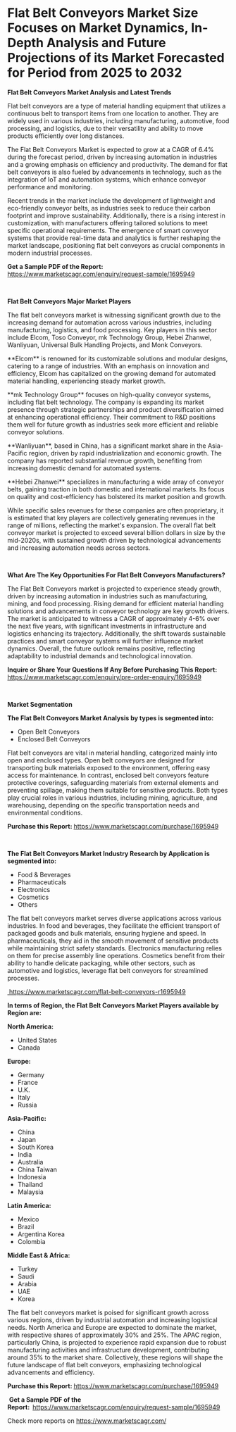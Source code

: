 <p><h1>Flat Belt Conveyors Market Size Focuses on Market Dynamics, In-Depth Analysis and Future Projections of its Market Forecasted for Period from 2025 to 2032</h1></p><p><strong>Flat Belt Conveyors Market Analysis and Latest Trends</strong></p>
<p><p>Flat belt conveyors are a type of material handling equipment that utilizes a continuous belt to transport items from one location to another. They are widely used in various industries, including manufacturing, automotive, food processing, and logistics, due to their versatility and ability to move products efficiently over long distances. </p><p>The Flat Belt Conveyors Market is expected to grow at a CAGR of 6.4% during the forecast period, driven by increasing automation in industries and a growing emphasis on efficiency and productivity. The demand for flat belt conveyors is also fueled by advancements in technology, such as the integration of IoT and automation systems, which enhance conveyor performance and monitoring.</p><p>Recent trends in the market include the development of lightweight and eco-friendly conveyor belts, as industries seek to reduce their carbon footprint and improve sustainability. Additionally, there is a rising interest in customization, with manufacturers offering tailored solutions to meet specific operational requirements. The emergence of smart conveyor systems that provide real-time data and analytics is further reshaping the market landscape, positioning flat belt conveyors as crucial components in modern industrial processes.</p></p>
<p><strong>Get a Sample PDF of the Report:&nbsp;</strong> <a href="https://www.marketscagr.com/enquiry/request-sample/1695949?utm_campaign=3222&utm_medium=2&utm_source=Github&utm_content=ia&utm_term=11042025&utm_id=flat-belt-conveyors">https://www.marketscagr.com/enquiry/request-sample/1695949</a></p>
<p>&nbsp;</p>
<p><strong>Flat Belt Conveyors Major Market Players</strong></p>
<p><p>The flat belt conveyors market is witnessing significant growth due to the increasing demand for automation across various industries, including manufacturing, logistics, and food processing. Key players in this sector include Elcom, Toso Conveyor, mk Technology Group, Hebei Zhanwei, Wanliyuan, Universal Bulk Handling Projects, and Monk Conveyors.</p><p>**Elcom** is renowned for its customizable solutions and modular designs, catering to a range of industries. With an emphasis on innovation and efficiency, Elcom has capitalized on the growing demand for automated material handling, experiencing steady market growth.</p><p>**mk Technology Group** focuses on high-quality conveyor systems, including flat belt technology. The company is expanding its market presence through strategic partnerships and product diversification aimed at enhancing operational efficiency. Their commitment to R&D positions them well for future growth as industries seek more efficient and reliable conveyor solutions.</p><p>**Wanliyuan**, based in China, has a significant market share in the Asia-Pacific region, driven by rapid industrialization and economic growth. The company has reported substantial revenue growth, benefiting from increasing domestic demand for automated systems.</p><p>**Hebei Zhanwei** specializes in manufacturing a wide array of conveyor belts, gaining traction in both domestic and international markets. Its focus on quality and cost-efficiency has bolstered its market position and growth.</p><p>While specific sales revenues for these companies are often proprietary, it is estimated that key players are collectively generating revenues in the range of millions, reflecting the market's expansion. The overall flat belt conveyor market is projected to exceed several billion dollars in size by the mid-2020s, with sustained growth driven by technological advancements and increasing automation needs across sectors.</p></p>
<p>&nbsp;</p>
<p><strong>What Are The Key Opportunities For Flat Belt Conveyors Manufacturers?</strong></p>
<p><p>The Flat Belt Conveyors market is projected to experience steady growth, driven by increasing automation in industries such as manufacturing, mining, and food processing. Rising demand for efficient material handling solutions and advancements in conveyor technology are key growth drivers. The market is anticipated to witness a CAGR of approximately 4-6% over the next five years, with significant investments in infrastructure and logistics enhancing its trajectory. Additionally, the shift towards sustainable practices and smart conveyor systems will further influence market dynamics. Overall, the future outlook remains positive, reflecting adaptability to industrial demands and technological innovation.</p></p>
<p><strong>Inquire or Share Your Questions If Any Before Purchasing This Report:</strong> <a href="https://www.marketscagr.com/enquiry/pre-order-enquiry/1695949?utm_campaign=3222&utm_medium=2&utm_source=Github&utm_content=ia&utm_term=11042025&utm_id=flat-belt-conveyors">https://www.marketscagr.com/enquiry/pre-order-enquiry/1695949</a></p>
<p>&nbsp;</p>
<p><strong>Market Segmentation</strong></p>
<p><strong>The Flat Belt Conveyors Market Analysis by types is segmented into:</strong></p>
<p><ul><li>Open Belt Conveyors</li><li>Enclosed Belt Conveyors</li></ul></p>
<p><p>Flat belt conveyors are vital in material handling, categorized mainly into open and enclosed types. Open belt conveyors are designed for transporting bulk materials exposed to the environment, offering easy access for maintenance. In contrast, enclosed belt conveyors feature protective coverings, safeguarding materials from external elements and preventing spillage, making them suitable for sensitive products. Both types play crucial roles in various industries, including mining, agriculture, and warehousing, depending on the specific transportation needs and environmental conditions.</p></p>
<p><strong>Purchase this Report:&nbsp;</strong><a href="https://www.marketscagr.com/purchase/1695949?utm_campaign=3222&utm_medium=2&utm_source=Github&utm_content=ia&utm_term=11042025&utm_id=flat-belt-conveyors">https://www.marketscagr.com/purchase/1695949</a></p>
<p>&nbsp;</p>
<p><strong>The Flat Belt Conveyors Market Industry Research by Application is segmented into:</strong></p>
<p><ul><li>Food & Beverages</li><li>Pharmaceuticals</li><li>Electronics</li><li>Cosmetics</li><li>Others</li></ul></p>
<p><p>The flat belt conveyors market serves diverse applications across various industries. In food and beverages, they facilitate the efficient transport of packaged goods and bulk materials, ensuring hygiene and speed. In pharmaceuticals, they aid in the smooth movement of sensitive products while maintaining strict safety standards. Electronics manufacturing relies on them for precise assembly line operations. Cosmetics benefit from their ability to handle delicate packaging, while other sectors, such as automotive and logistics, leverage flat belt conveyors for streamlined processes.</p></p>
<p><a href="https://www.marketscagr.com/flat-belt-conveyors-r1695949?utm_campaign=3222&utm_medium=2&utm_source=Github&utm_content=ia&utm_term=11042025&utm_id=flat-belt-conveyors">&nbsp;https://www.marketscagr.com/flat-belt-conveyors-r1695949</a></p>
<p><strong>In terms of Region, the Flat Belt Conveyors Market Players available by Region are:</strong></p>
<p>
    <p> <strong> North America: </strong>
        <ul>
            <li>United States</li>
            <li>Canada</li>
        </ul>
        </p> 
    <p> <strong> Europe: </strong>
        <ul>
            <li>Germany</li>
            <li>France</li>
            <li>U.K.</li>
            <li>Italy</li>
            <li>Russia</li>
        </ul>
        </p> 
    <p> <strong> Asia-Pacific: </strong>
        <ul>
            <li>China</li>
            <li>Japan</li>
            <li>South Korea</li>
            <li>India</li>
            <li>Australia</li>
            <li>China Taiwan</li>
            <li>Indonesia</li>
            <li>Thailand</li>
            <li>Malaysia</li>
        </ul>
        </p> 
    <p> <strong> Latin America: </strong>
        <ul>
            <li>Mexico</li>
            <li>Brazil</li>
            <li>Argentina Korea</li>
            <li>Colombia</li>
        </ul>
        </p> 
    <p> <strong> Middle East & Africa: </strong>
        <ul>
            <li>Turkey</li>
            <li>Saudi</li>
            <li>Arabia</li>
            <li>UAE</li>
            <li>Korea</li>
        </ul>
    </p>
    </p>
<p><p>The flat belt conveyors market is poised for significant growth across various regions, driven by industrial automation and increasing logistical needs. North America and Europe are expected to dominate the market, with respective shares of approximately 30% and 25%. The APAC region, particularly China, is projected to experience rapid expansion due to robust manufacturing activities and infrastructure development, contributing around 35% to the market share. Collectively, these regions will shape the future landscape of flat belt conveyors, emphasizing technological advancements and efficiency.</p></p>
<p><strong>Purchase this Report: </strong><a href="https://www.marketscagr.com/purchase/1695949?utm_campaign=3222&utm_medium=2&utm_source=Github&utm_content=ia&utm_term=11042025&utm_id=flat-belt-conveyors">https://www.marketscagr.com/purchase/1695949</a></p>
<p>&nbsp;<strong>Get a Sample PDF of the Report:&nbsp;&nbsp;</strong><a href="https://www.marketscagr.com/enquiry/request-sample/1695949?utm_campaign=3222&utm_medium=2&utm_source=Github&utm_content=ia&utm_term=11042025&utm_id=flat-belt-conveyors">https://www.marketscagr.com/enquiry/request-sample/1695949</a></p>
<p><strong></strong></p>
<p>Check more reports on <a href="https://www.marketscagr.com/?utm_campaign=3222&utm_medium=2&utm_source=Github&utm_content=ia&utm_term=11042025&utm_id=flat-belt-conveyors">https://www.marketscagr.com/</a></p>